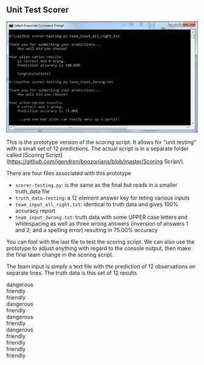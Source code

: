 ## Unit Test Scorer

![screenshot](console_output.png)

This is the prototype version of the scoring script. It allows for "unit testing" with a small set of 12 predictions. The actual script is in a separate folder called [Scoring Script](https://github.com/jgendron/boozonians/blob/master/Scoring Script/).

There are four files associated with this prototype

* `scorer-testing.py`: is the same as the final but reads in a smaller truth_data file
* `truth_data-testing`: a 12 element answer key for teting various inputs
* `team_input_all_right.txt`: identical to truth data and gives 100% accuracy report
* `team_input_3wrong.txt`: truth data with some UPPER case letters and whitespacing as well as three wrong answers (inversion of answers 1 and 2; and a spelling error) resulting in 75.00% accuracy

You can fool with the last file to test the scoring script.  We can also use the prototype to adjust anything with regard to the console output, then make the final team change in the scoring script.

The team input is simply a text file with the prediction of 12 observations on separate lines. The truth data is this set of 12 results

dangerous  
friendly  
friendly  
dangerous  
friendly  
dangerous  
friendly  
dangerous  
friendly  
friendly  
friendly  
friendly    
